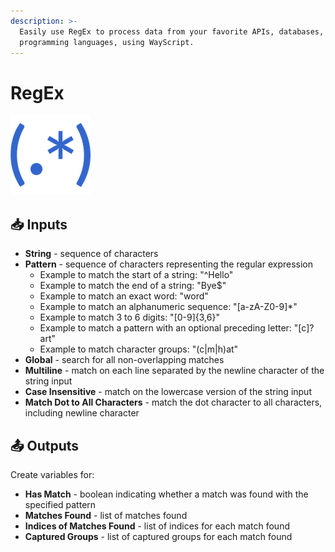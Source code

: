 ```yaml
---
description: >-
  Easily use RegEx to process data from your favorite APIs, databases, and
  programming languages, using WayScript.
---
```


# RegEx

![Find matching patterns within text.](../../.gitbook/assets/regex.png)

## 📥 Inputs

* **String** - sequence of characters
* **Pattern** - sequence of characters representing the regular expression
  * Example to match the start of a string: "^Hello"
  * Example to match the end of a string: "Bye$"
  * Example to match an exact word: "word"
  * Example to match an alphanumeric sequence: "\[a-zA-Z0-9\]\*"
  * Example to match 3 to 6 digits: "\[0-9\]{3,6}"
  * Example to match a pattern with an optional preceding letter: "\[c\]?art"
  * Example to match character groups: "\(c\|m\|h\)at"
* **Global** - search for all non-overlapping matches 
* **Multiline** - match on each line separated by the newline character of the string input
* **Case Insensitive** - match on the lowercase version of the string input
* **Match Dot to All Characters** - match the dot character to all characters, including newline character

## 📤 Outputs

Create variables for:

* **Has Match** - boolean indicating whether a match was found with the specified pattern
* **Matches Found** - list of matches found 
* **Indices of Matches Found** - list of indices for each match found
* **Captured Groups** - list of captured groups for each match found

